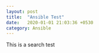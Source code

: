 ```yaml
---
layout: post
title:  "Ansible Test"
date:   2020-01-01 21:03:36 +0530
category: Ansible
---
```

This is a search test
